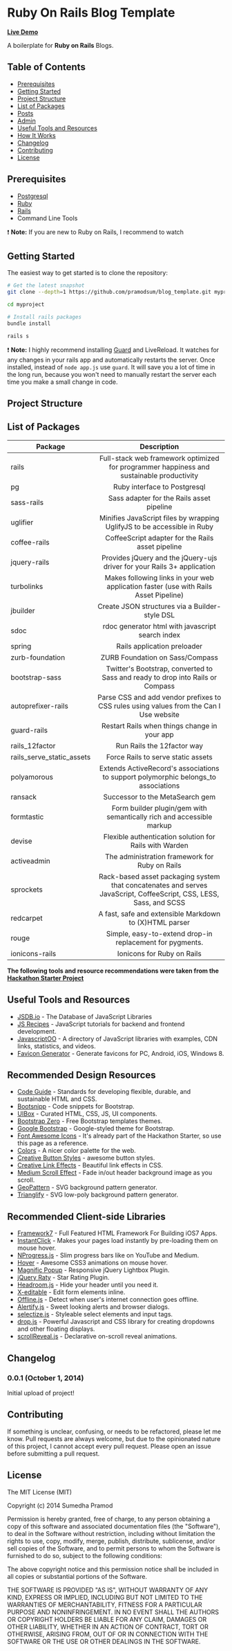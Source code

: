 Ruby On Rails Blog Template
=======================

[**Live Demo**](http://railsblogtemplate.herokuapp.com)

A boilerplate for **Ruby on Rails** Blogs.

<!--<h4 align="center">Default Theme</h4>

![](https://lh6.googleusercontent.com/-J4_ttNHnWZo/U5IivU_0-XI/AAAAAAAAEIg/XikKjaSdReU/w1320-h986-no/Screenshot+2014-06-06+16.20.41.png)-->

Table of Contents
-----------------

- [Prerequisites](#prerequisites)
- [Getting Started](#getting-started)
- [Project Structure](#project-structure)
- [List of Packages](#list-of-packages)
- [Posts](#generator)
- [Admin](#obtaining-api-keys)
- [Useful Tools and Resources](#useful-tools-and-resources)
- [How It Works](#how-it-works-mini-guides)
- [Changelog](#changelog)
- [Contributing](#contributing)
- [License](#license)

Prerequisites
-------------

- [Postgresql](http://www.postgresql.org/)
- [Ruby](https://www.ruby-lang.org/)
- [Rails](http://rubyonrails.org/download/)
- Command Line Tools

:exclamation: **Note:** If you are new to Ruby on Rails, I recommend to watch

Getting Started
---------------

The easiest way to get started is to clone the repository:

```bash
# Get the latest snapshot
git clone --depth=1 https://github.com/pramodsum/blog_template.git myproject

cd myproject

# Install rails packages
bundle install

rails s
```

:exclamation: **Note:** I highly recommend installing [Guard](https://github.com/guard/guard) and LiveReload.
It watches for any changes in your  rails app and automatically restarts the
server. Once installed, instead of `node app.js` use `guard`. It will
save you a lot of time in the long run, because you won't need to manually
restart the server each time you make a small change in code. 


Project Structure
-----------------

<!--| | Name                               | Description                                                 |
| ---------------------------------- |:-----------------------------------------------------------:|
**config**/passport.js             | Passport Local and OAuth strategies, plus login middleware. |
| **config**/secrets.js              | Your API keys, tokens, passwords and database URL.          |
| **controllers**/api.js             | Controller for /api route and all api examples.             |
| **controllers**/contact.js         | Controller for contact form.                                |
| **controllers**/home.js            | Controller for home page (index).                           |
| **controllers**/user.js            | Controller for user account management.                     |
| **models**/User.js                 | Mongoose schema and model for User.                         |
| **public**/                        | Static assets (fonts, css, js, img).                        |
| **public**/**js**/application.js   | Specify client-side JavaScript dependencies.                |
| **public**/**js**/main.js          | Place your client-side JavaScript here.                     |
| **public**/**css**/styles.less     | Main stylesheet for your app.                               |
| **public/css/themes**/default.less | Some Bootstrap overrides to make it look prettier.          |
| **views/account**/                 | Templates for *login, password reset, signup, profile*.     |
| **views/api**/                     | Templates for API Examples.                                 |
| **views/partials**/flash.jade      | Error, info and success flash notifications.                |
| **views/partials**/navigation.jade | Navbar partial template.                                    |
| **views/partials**/footer.jade     | Footer partial template.                                    |
| **views**/layout.jade              | Base template.                                              |
| **views**/home.jade                | Home page template.                                         |
| app.js                             | Main application file.                                      |
| setup.js                       | Tool for removing authentication providers and other things.|

:exclamation: **Note:** There is no preference how you name or structure your views.
You could place all your templates in a top-level `views` directory without
having a nested folder structure, if that makes things easier for you.
Just don't forget to update `extends ../layout`  and corresponding
`res.render()` paths in controllers.-->

List of Packages
----------------

| Package                         | Description   |
| ------------------------------- |:-------------:|
| rails                           | Full-stack web framework optimized for programmer happiness and sustainable productivity |
| pg                   | Ruby interface to Postgresql |
| sass-rails                         | Sass adapter for the Rails asset pipeline  |
| uglifier                       | Minifies JavaScript files by wrapping UglifyJS to be accessible in Ruby |
| coffee-rails                  | CoffeeScript adapter for the Rails asset pipeline |
| jquery-rails                   | Provides jQuery and the jQuery-ujs driver for your Rails 3+ application |
| turbolinks                            | Makes following links in your web application faster (use with Rails Asset Pipeline) |
| jbuilder                         | Create JSON structures via a Builder-style DSL |
| sdoc                     | rdoc generator html with javascript search index |
| spring                   | Rails application preloader |
| zurb-foundation                 | ZURB Foundation on Sass/Compass |
| bootstrap-sass                          | Twitter's Bootstrap, converted to Sass and ready to drop into Rails or Compass |
| autoprefixer-rails                     | Parse CSS and add vendor prefixes to CSS rules using values from the Can I Use website |
| guard-rails                    | Restart Rails when things change in your app |
| rails_12factor                 | Run Rails the 12factor way |
| rails_serve_static_assets                   | Force Rails to serve static assets |
| polyamorous               | Extends ActiveRecord's associations to support polymorphic belongs_to associations |
| ransack                         | Successor to the MetaSearch gem |
| formtastic                      | Form builder plugin/gem with semantically rich and accessible markup |
| devise                            | Flexible authentication solution for Rails with Warden |
| activeadmin                          | The administration framework for Ruby on Rails |
| sprockets                  | Rack-based asset packaging system that concatenates and serves JavaScript, CoffeeScript, CSS, LESS, Sass, and SCSS |
| redcarpet                            | A fast, safe and extensible Markdown to (X)HTML parser |
| rouge                           | Simple, easy-to-extend drop-in replacement for pygments.        |
| ionicons-rails                        | Ionicons for Ruby on Rails |

**The following tools and resource recommendations were taken from the [Hackathon Starter Project](https://github.com/sahat/hackathon-starter/blob/master/README.md)**

Useful Tools and Resources
--------------------------
- [JSDB.io](http://www.jsdb.io) - The Database of JavaScript Libraries
- [JS Recipes](http://jsrecipes.org) - JavaScript tutorials for backend and frontend development.
- [JavascriptOO](http://www.javascriptoo.com/) - A directory of JavaScript libraries with examples, CDN links, statistics, and videos.
- [Favicon Generator](http://realfavicongenerator.net/) - Generate favicons for PC, Android, iOS, Windows 8.

Recommended Design Resources
----------------------------
- [Code Guide](http://codeguide.co/) - Standards for developing flexible, durable, and sustainable HTML and CSS.
- [Bootsnipp](http://bootsnipp.com/) - Code snippets for Bootstrap.
- [UIBox](http://www.uibox.in) - Curated HTML, CSS, JS, UI components.
- [Bootstrap Zero](http://bootstrapzero.com/) - Free Bootstrap templates themes.
- [Google Bootstrap](http://todc.github.io/todc-bootstrap/) - Google-styled theme for Bootstrap.
- [Font Awesome Icons](http://fortawesome.github.io/Font-Awesome/icons/) - It's already part of the Hackathon Starter, so use this page as a reference.
- [Colors](http://clrs.cc) - A nicer color palette for the web.
- [Creative Button Styles](http://tympanus.net/Development/CreativeButtons/) - awesome button styles.
- [Creative Link Effects](http://tympanus.net/Development/CreativeLinkEffects/) - Beautiful link effects in CSS.
- [Medium Scroll Effect](http://codepen.io/andreasstorm/pen/pyjEh) - Fade in/out header background image as you scroll.
- [GeoPattern](https://github.com/btmills/geopattern) - SVG background pattern generator.
- [Trianglify](https://github.com/qrohlf/trianglify) - SVG low-poly background pattern generator.

Recommended Client-side Libraries
---------------------------------

- [Framework7](http://www.idangero.us/framework7) - Full Featured HTML Framework For Building iOS7 Apps.
- [InstantClick](http://instantclick.io) - Makes your pages load instantly by pre-loading them on mouse hover.
- [NProgress.js](https://github.com/rstacruz/nprogress) - Slim progress bars like on YouTube and Medium.
- [Hover](https://github.com/IanLunn/Hover) - Awesome CSS3 animations on mouse hover.
- [Magnific Popup](http://dimsemenov.com/plugins/magnific-popup/) - Responsive jQuery Lightbox Plugin.
- [jQuery Raty](http://wbotelhos.com/raty/) - Star Rating Plugin.
- [Headroom.js](http://wicky.nillia.ms/headroom.js/) - Hide your header until you need it.
- [X-editable](http://vitalets.github.io/x-editable/) - Edit form elements inline.
- [Offline.js](http://github.hubspot.com/offline/docs/welcome/) - Detect when user's internet connection goes offline.
- [Alertify.js](http://fabien-d.github.io/alertify.js/) - Sweet looking alerts and browser dialogs.
- [selectize.js](http://brianreavis.github.io/selectize.js/) - Styleable select elements and input tags.
- [drop.js](http://github.hubspot.com/drop/docs/welcome/) -  Powerful Javascript and CSS library for creating dropdowns and other floating displays.
- [scrollReveal.js](https://github.com/julianlloyd/scrollReveal.js) - Declarative on-scroll reveal animations.

Changelog
---------
### 0.0.1 (October 1, 2014)
Initial upload of project!

Contributing
------------

If something is unclear, confusing, or needs to be refactored, please let me know.
Pull requests are always welcome, but due to the opinionated nature of this
project, I cannot accept every pull request. Please open an issue before
submitting a pull request. 

License
-------

The MIT License (MIT)

Copyright (c) 2014 Sumedha Pramod

Permission is hereby granted, free of charge, to any person obtaining a copy
of this software and associated documentation files (the "Software"), to deal
in the Software without restriction, including without limitation the rights
to use, copy, modify, merge, publish, distribute, sublicense, and/or sell
copies of the Software, and to permit persons to whom the Software is
furnished to do so, subject to the following conditions:

The above copyright notice and this permission notice shall be included in
all copies or substantial portions of the Software.

THE SOFTWARE IS PROVIDED "AS IS", WITHOUT WARRANTY OF ANY KIND, EXPRESS OR
IMPLIED, INCLUDING BUT NOT LIMITED TO THE WARRANTIES OF MERCHANTABILITY,
FITNESS FOR A PARTICULAR PURPOSE AND NONINFRINGEMENT. IN NO EVENT SHALL THE
AUTHORS OR COPYRIGHT HOLDERS BE LIABLE FOR ANY CLAIM, DAMAGES OR OTHER
LIABILITY, WHETHER IN AN ACTION OF CONTRACT, TORT OR OTHERWISE, ARISING FROM,
OUT OF OR IN CONNECTION WITH THE SOFTWARE OR THE USE OR OTHER DEALINGS IN
THE SOFTWARE.